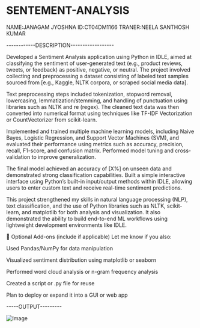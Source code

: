 # SENTEMENT-ANALYSIS


NAME:JANAGAM JYOSHNA
ID:CT04DM1166
TRANER:NEELA SANTHOSH KUMAR



------------DESCRIPTION------------------



Developed a Sentiment Analysis application using Python in IDLE, aimed at classifying the sentiment of user-generated text (e.g., product reviews, tweets, or feedback) as positive, negative, or neutral. The project involved collecting and preprocessing a dataset consisting of labeled text samples sourced from [e.g., Kaggle, NLTK corpora, or scraped social media data].

Text preprocessing steps included tokenization, stopword removal, lowercasing, lemmatization/stemming, and handling of punctuation using libraries such as NLTK and re (regex). The cleaned text data was then converted into numerical format using techniques like TF-IDF Vectorization or CountVectorizer from scikit-learn.

Implemented and trained multiple machine learning models, including Naive Bayes, Logistic Regression, and Support Vector Machines (SVM), and evaluated their performance using metrics such as accuracy, precision, recall, F1-score, and confusion matrix. Performed model tuning and cross-validation to improve generalization.

The final model achieved an accuracy of [X%] on unseen data and demonstrated strong classification capabilities. Built a simple interactive interface using Python’s built-in input/output methods within IDLE, allowing users to enter custom text and receive real-time sentiment predictions.

This project strengthened my skills in natural language processing (NLP), text classification, and the use of Python libraries such as NLTK, scikit-learn, and matplotlib for both analysis and visualization. It also demonstrated the ability to build end-to-end ML workflows using lightweight development environments like IDLE.

🔧 Optional Add-ons (include if applicable)
Let me know if you also:

Used Pandas/NumPy for data manipulation

Visualized sentiment distribution using matplotlib or seaborn

Performed word cloud analysis or n-gram frequency analysis

Created a script or .py file for reuse

Plan to deploy or expand it into a GUI or web app



-----OUTPUT---------



![Image](https://github.com/user-attachments/assets/aa4c250e-601d-46b2-a3ff-582a1e1a8639)

